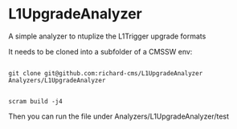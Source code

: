 L1UpgradeAnalyzer
=================

A simple analyzer to ntuplize the L1Trigger upgrade formats

It needs to be cloned into a subfolder of a CMSSW env:

<code>
git clone git@github.com:richard-cms/L1UpgradeAnalyzer Analyzers/L1UpgradeAnalyzer

scram build -j4
</code>

Then you can run the file under Analyzers/L1UpgradeAnalyzer/test
